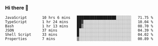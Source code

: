 ### Hi there 👋

<!-- - 🔭 I’m currently working on ...
- 🌱 I’m currently learning ...
- 👯 I’m looking to collaborate on ...
- 🤔 I’m looking for help with ...
- 💬 Ask me about ...
- 📫 How to reach me: ...
- 😄 Pronouns: ...
- ⚡ Fun fact: ... -->



<!--START_SECTION:waka-->

```text
JavaScript       10 hrs 6 mins   ██████████████████░░░░░░░   71.75 %
TypeScript       1 hr 24 mins    ██▓░░░░░░░░░░░░░░░░░░░░░░   10.04 %
Bash             1 hr 13 mins    ██▒░░░░░░░░░░░░░░░░░░░░░░   08.70 %
JSON             37 mins         █░░░░░░░░░░░░░░░░░░░░░░░░   04.39 %
Shell Script     33 mins         █░░░░░░░░░░░░░░░░░░░░░░░░   04.02 %
Properties       7 mins          ▒░░░░░░░░░░░░░░░░░░░░░░░░   00.89 %
```

<!--END_SECTION:waka-->
